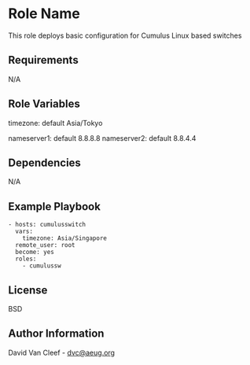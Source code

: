 Role Name
=========

This role deploys basic configuration for Cumulus Linux based switches

Requirements
------------

N/A

Role Variables
--------------

timezone: default Asia/Tokyo

nameserver1: default 8.8.8.8
nameserver2: default 8.8.4.4

Dependencies
------------

N/A

Example Playbook
----------------

    - hosts: cumulusswitch
      vars:
        timezone: Asia/Singapore
      remote_user: root
      become: yes
      roles:
        - cumulussw

License
-------

BSD

Author Information
------------------

David Van Cleef - dvc@aeug.org
